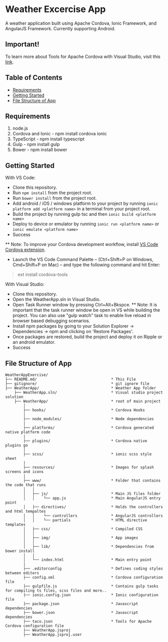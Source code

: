 ﻿# Weather Excercise App

A weather application built using Apache Cordova, Ionic Framework, and AngularJS Framework. Currently supporting Android.

## Important!
To learn more about Tools for Apache Cordova with Visual Studio, visit this [link](https://taco.visualstudio.com/).

## Table of Contents
 - [Requirements](#requirements)
 - [Getting Started](#getting-started)
 - [File Structure of App](#file-structure-of-app)

## Requirements
1. node.js
2. Cordova and Ionic - npm install cordova ionic
3. TypeScript - npm install typescript
4. Gulp - npm install gulp
5. Bower - npm install bower

## Getting Started

With VS Code:
* Clone this repository.
* Run `npm install` from the project root.
* Run `bower install` from the project root.
* Add android / iOS / windows platform to your project by running `ionic platform add <platform name>` in a terminal from your project root.
* Build the project by running gulp tsc and then `ionic build <platform name>`
* Deploy to device or emulator by running `ionic run <platform name>` or `ionic emulate <platform name>`
* Success

** Note: To improve your Cordova development workflow, install [VS Code Cordova extension](https://marketplace.visualstudio.com/items?itemName=vsmobile.cordova-tools). 
* Launch the VS Code Command Palette – (Ctrl+Shift+P on Windows, Cmd+Shift+P on Mac) – and type the following command and hit Enter: 
> ext install cordova-tools

With Visual Studio:
* Clone this repository.
* Open the WeatherApp.sln in Visual Studio.
* Open Task Runner window by pressing Ctrl+Alt+Bkspce. 
** Note: It is important that the task runner window be open in VS while building the project. You can also use "gulp watch" task to enable live reload in browser based debugging scenarios.    
* Install npm packages by going to your Solution Explorer -> Dependencies -> npm and clicking on 'Restore Packages'. 
* Once packages are restored, build the project and deploy it on Ripple or an android emulator.  
* Success


## File Structure of App

```
WeatherAppExercise/
├── README.md/								   * This File
├── gitignore/                                 * git ignore file
├── WeatherApp/                                * Weather App folder
	├── WeatherApp.sln/                        * Visual studio project solution
	├── WeatherApp/                            * root of main project
		│
		├── hooks/                             * Cordova Hooks
		│
		├── node_modules/                      * Node dependencies
		|
		├── platforms/                         * Cordova generated native platform code
		|
		├── plugins/                           * Cordova native plugins go
		|
		├── scss/                              * ionic scss style sheet
		|
		├── resources/                         * Images for splash screens and icons
		|
		├── www/                               * Folder that contains the code that runs
		│   │   
		│   ├── js/                            * Main JS files folder
		│   │    └── app.js					   * Main AngularJS entry point
		│   ├── directives/                    * Holds the controllers and html tempaltes
		│   │    └── controllers			   * AngularJS controllers
		│   │    └── partials			       * HTML directive templates 
		│   ├── css/                           * Compiled CSS
		│   │
		│   ├── img/                           * App images
		│   │
		│   ├── lib/                           * Dependencies from bower install 
		│   │
		│   └── index.html                     * Main entry point
		|
		├── .editorconfig                      * Defines coding styles between editors
		├── config.xml                         * Cordova configuration file
		├── gulpfile.js                        * Contains gulp tasks for compiling ts files, scss files and more..
		├── ionic.config.json                  * Ionic configuration file
		├── package.json                       * Javascript dependencies
		├── bower.json                         * Javascript dependencies
		├── taco.json                          * Tools for Apache Cordova configuration file
		├── WeatherApp.jsproj        
		├── WeatherApp.jsproj.user     
```

